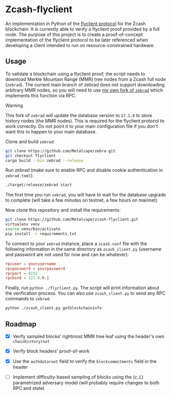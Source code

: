 # Zcash-flyclient
An implementation in Python of the [flyclient protocol](https://eprint.iacr.org/2019/226) for the Zcash blockchain. It is currently able to verify a flyclient proof provided by a full node. The purpose of this project is to create a proof-of-concept implementation of the flyclient protocol to be later referenced when developing a client intended to run on resource-constrained hardware.

## Usage
To validate a blockchain using a flyclient proof, the script needs to download Merkle Mountain Range (MMR) tree nodes from a Zcash full node (`zebrad`). The current main branch of zebrad does not support downloading arbitrary MMR nodes, so you will need to use [my own fork of `zebrad`](https://github.com/Metalcape/zebra/tree/flyclient) which implements this function via RPC.

> [!WARNING]
> This fork of `zebrad` will update the database version to `27.1.0` to store history nodes (the MMR nodes). This is required for the flyclient protocol to work correctly. Do not point it to your main configuration file if you don't want this to happen to your main database.

Clone and build `zebrad`:
```bash
git clone https://github.com/Metalcape/zebra.git
git checkout flyclient
cargo build --bin zebrad --release
```

Run zebrad (make sure to enable RPC and disable cookie authentication in `zebrad.toml`):
```bash
./target/release/zebrad start
```
The first time you run `zebrad`, you will have to wait for the database upgrade to complete (will take a few minutes on testnet, a few hours on mainnet)

Now clone this repository and install the requirements:
```bash
git clone https://github.com/Metalcape/zcash-flyclient.git
virtualenv venv
source venv/bin/activate
pip install -r requirements.txt
```

To connect to your `zebrad` instance, place a `zcash.conf` file with the following information in the same directory as `zcash_client.py` (username and password are not used for now and can be whatever):
```conf
rpcuser = yourusername
rpcpassword = yourpassword
rpcport = 8232
rpcbind = 127.0.0.1
```

Finally, run `python ./flyclient.py`. The script will print information about the verification process. You can also use `zcash_client.py` to send any RPC commands to `zebrad`:
```bash
python ./zcash_client.py getblockchaininfo
```

## Roadmap

- [x] Verify sampled blocks' rightmost MMR tree leaf using the header's own `chainhistoryroot`
- [x] Verify block headers' proof-of-work
- [x] Use the `authdataroot` field to verify the `blockcommitments` field in the header
- [ ] Implement difficulty-based sampling of blocks using the $(c, L)$ parametrized adversary model (will probably require changes to both RPC and state)

